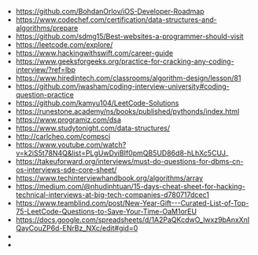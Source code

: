 

* https://github.com/BohdanOrlov/iOS-Developer-Roadmap
* https://www.codechef.com/certification/data-structures-and-algorithms/prepare
* https://github.com/sdmg15/Best-websites-a-programmer-should-visit
* https://leetcode.com/explore/
* https://www.hackingwithswift.com/career-guide
* https://www.geeksforgeeks.org/practice-for-cracking-any-coding-interview/?ref=lbp
* https://www.hiredintech.com/classrooms/algorithm-design/lesson/81
* https://github.com/jwasham/coding-interview-university#coding-question-practice
* https://github.com/kamyu104/LeetCode-Solutions
* https://runestone.academy/ns/books/published/pythonds/index.html
* https://www.programiz.com/dsa
* https://www.studytonight.com/data-structures/
* http://carlcheo.com/compsci
* https://www.youtube.com/watch?v=k2iS5t78N4Q&list=PLgUwDviBIf0pmQB5UD86d8-hLhXc5CUJ_
* https://takeuforward.org/interviews/must-do-questions-for-dbms-cn-os-interviews-sde-core-sheet/
* https://www.techinterviewhandbook.org/algorithms/array
* https://medium.com/@nhudinhtuan/15-days-cheat-sheet-for-hacking-technical-interviews-at-big-tech-companies-d780717dcec1
* https://www.teamblind.com/post/New-Year-Gift---Curated-List-of-Top-75-LeetCode-Questions-to-Save-Your-Time-OaM1orEU
* https://docs.google.com/spreadsheets/d/1A2PaQKcdwO_lwxz9bAnxXnIQayCouZP6d-ENrBz_NXc/edit#gid=0
* 
* 
